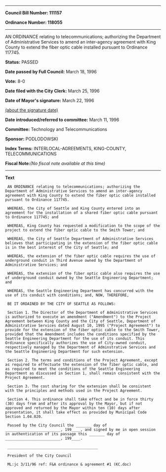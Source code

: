 

********

**Council Bill Number: 111157**
   
**Ordinance Number: 118055**
********

 AN ORDINANCE relating to telecommunications; authorizing the Department of Administrative Services to amend an inter-agency agreement with King County to extend the fiber optic cable installed pursuant to Ordinance 117745.

**Status:** PASSED
   
**Date passed by Full Council:** March 18, 1996
   
**Vote:** 8-0
   
**Date filed with the City Clerk:** March 25, 1996
   
**Date of Mayor's signature:** March 22, 1996
   
[(about the signature date)](/~public/approvaldate.htm)
   
   
   
**Date introduced/referred to committee:** March 11, 1996
   
**Committee:** Technology and Telecommunications
   
**Sponsor:** PODLODOWSKI
   
   
**Index Terms:** INTERLOCAL-AGREEMENTS, KING-COUNTY, TELECOMMUNICATIONS

**Fiscal Note:**_(No fiscal note available at this time)_

********

**Text**
   
```
 AN ORDINANCE relating to telecommunications; authorizing the Department of Administrative Services to amend an inter-agency agreement with King County to extend the fiber optic cable installed pursuant to Ordinance 117745.

 WHEREAS, the City of Seattle and King County entered into an agreement for the installation of a shared fiber optic cable pursuant to Ordinance 117745; and

 WHEREAS, King County has requested a modification to the scope of the project to extend the fiber optic cable to the Smith Tower; and

 WHEREAS, the City of Seattle Department of Administrative Services believes that participating in the extension of the fiber optic cable is in the best interest of the City of Seattle; and

 WHEREAS, the extension of the fiber optic cable requires the use of underground conduit in Third Avenue owned by the Department of Administrative Services; and

 WHEREAS, the extension of the fiber optic cable also requires the use of underground conduit owned by the Seattle Engineering Department; and

 WHEREAS, the Seattle Engineering Department has concurred with the use of its conduit with conditions; and, NOW, THEREFORE,

 BE IT ORDAINED BY THE CITY OF SEATTLE AS FOLLOWS:

 Section 1. The Director of the Department of Administrative Services is authorized to execute an amendment ("Amendment") to the Project Agreement between King County and the City of Seattle, Department of Administrative Services dated August 10, 1995 ("Project Agreement") to provide for the extension of the fiber optic cable to the Smith Tower, provided that the Amendment includes the conditions specified by the Seattle Engineering Department for the use of its conduit. This Ordinance specifically authorizes the use of City-owned conduit, respectively managed by the Department of Adminstrative Services and the Seattle Engineering Department for such extension.

 Section 2. The terms and conditions of the Project Agreement, except as required to effectuate the extension of the fiber optic cable, and as required to meet the conditions of the Seattle Engineering Department as discussed in Section 1, shall remain consistent with the Project Agreement.

 Section 3. The cost sharing for the extension shall be consistent with the principles and methods used in the Project Agreement.

 Section 4. This ordinance shall take effect and be in force thirty (30) days from and after its approval by the Mayor, but if not approved and returned by the Mayor within ten (10) days after presentation, it shall take effect as provided by Municipal Code Section 1.04.020.

 Passed by the City Council the _______ day of _________________________, 199____, and signed by me in open session in authentication of its passage this _______ day of _________________________, 199____.

 _________________________________________

 President of the City Council

 ML:jc 3/11/96 ref: F&A ordinance & agreement #1 (KC.doc)

```
